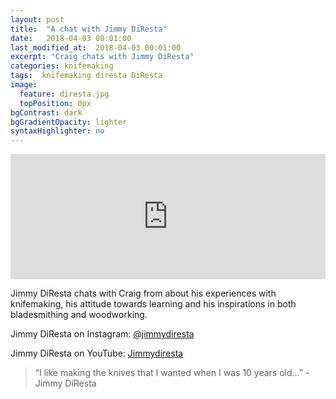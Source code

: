 ```yaml
---
layout: post
title:  "A chat with Jimmy DiResta"
date:   2018-04-03 00:01:00
last_modified_at:  2018-04-03 00:01:00
excerpt: "Craig chats with Jimmy DiResta"
categories: knifemaking
tags:  knifemaking diresta DiResta
image:
  feature: diresta.jpg
  topPosition: 0px
bgContrast: dark
bgGradientOpacity: lighter
syntaxHighlighter: no
---
```



<iframe frameborder='0' height='200px' scrolling='no' seamless src='https://embed.simplecast.com/b028fc5d?color=f5f5f5' width='100%'></iframe>


Jimmy DiResta chats with Craig from about his experiences with knifemaking, his attitude towards learning and his inspirations in both bladesmithing and woodworking.

Jimmy DiResta on Instagram: <a href="http://www.instagram.com/jimmydiresta">@jimmydiresta</a>

Jimmy DiResta on YouTube: <a href="https://www.youtube.com/user/jimmydiresta">Jimmydiresta</a>



 


<blockquote class="largeQuote">“I like making the knives that I wanted when I was 10 years old...” - Jimmy DiResta</blockquote>



